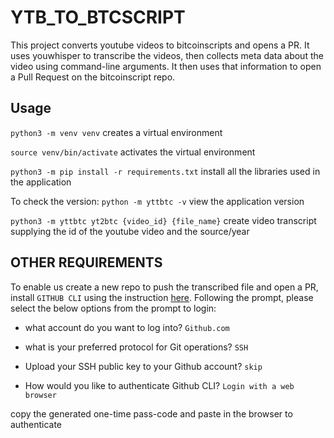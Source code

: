 # YTB_TO_BTCSCRIPT

This project converts youtube videos to bitcoinscripts and opens a PR. It uses youwhisper to transcribe the videos, then collects meta data about the video using command-line arguments. It then uses that information to open a Pull Request on the bitcoinscript repo.

##  Usage

`python3 -m venv venv` creates a virtual environment

`source venv/bin/activate` activates the virtual environment

`python3 -m pip install -r requirements.txt` install all the libraries used in the application

To check the version:
`python -m yttbtc -v` view the application version

`python3 -m yttbtc yt2btc {video_id} {file_name}` create video transcript supplying the id of the youtube video and the source/year

## OTHER REQUIREMENTS

To enable us create a new repo to push the transcribed file and open a PR, install `GITHUB CLI` using the instruction [here](https://github.com/cli/cli#installation). Following the prompt, please select the below options from the prompt to login:

-  what account do you want to log into? `Github.com`

-  what is your preferred protocol for Git operations? `SSH`

-  Upload your SSH public key to your Github account? `skip`

-  How would you like to authenticate Github CLI? `Login with a web browser`

copy the generated one-time pass-code and paste in the browser to authenticate